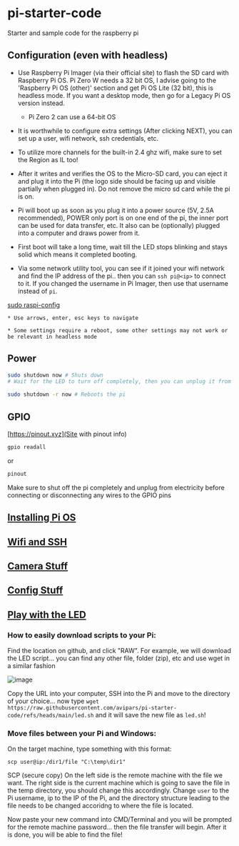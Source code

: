 # pi-starter-code
Starter and sample code for the raspberry pi

## Configuration (even with headless)

* Use Raspberry Pi Imager (via their official site) to flash the SD card with Raspberry Pi OS. Pi Zero W needs a 32 bit OS, I advise going to the 'Raspberry Pi OS (other)' section and get Pi OS Lite (32 bit), this is headless mode. If you want a desktop mode, then go for a Legacy Pi OS version instead. 

    - Pi Zero 2 can use a 64-bit OS

* It is worthwhile to configure extra settings (After clicking NEXT), you can set up a user, wifi network, ssh credentials, etc. 

* To utilize more channels for the built-in 2.4 ghz wifi, make sure to set the Region as IL too!

* After it writes and verifies the OS to the Micro-SD card, you can eject it and plug it into the Pi (the logo side should be facing up and visible partially when plugged in). Do not remove the micro sd card while the pi is on.

* Pi will boot up as soon as you plug it into a power source (5V, 2.5A recommended), POWER only port is on one end of the pi, the inner port can be used for data transfer, etc. It also can be (optionally) plugged into a computer and draws power from it.

* First boot will take a long time, wait till the LED stops blinking and stays solid which means it completed booting. 

* Via some network utility tool, you can see if it joined your wifi network and find the IP address of the pi.. then you can `ssh pi@<ip>` to connect to it. If you changed the username in Pi Imager, then use that username instead of `pi`.

[sudo raspi-config](https://www.raspberrypi.com/documentation/computers/configuration.html)

    * Use arrows, enter, esc keys to navigate 

    * Some settings require a reboot, some other settings may not work or be relevant in headless mode 


##  Power 

```bash
sudo shutdown now # Shuts down
# Wait for the LED to turn off completely, then you can unplug it from power
``` 


```bash
sudo shutdown -r now # Reboots the pi
```


## GPIO

[https://pinout.xyz](Site with pinout info) 


```bash
gpio readall 
```
or 
```bash
pinout
```

Make sure to shut off the pi completely and unplug from electricity before connecting or disconnecting any wires to the GPIO pins 

## [Installing Pi OS](INSTALLING.md)

## [Wifi and SSH](CONNECTIONS.md)

## [Camera Stuff](camera/README.md)

## [Config Stuff](config)

## [Play with the LED](led.sh)

### How to easily download scripts to your Pi:
Find the location on github, and click "RAW". For example, we will download the LED script... you can find any other file, folder (zip), etc and use wget in a similar fashion

![image](https://github.com/user-attachments/assets/a2318706-4d2d-4629-a2a0-98e3b82c01b6)

Copy the URL into your computer, SSH into the Pi and move to the directory of your choice... now type `wget https://raw.githubusercontent.com/avipars/pi-starter-code/refs/heads/main/led.sh` 
and it will save the new file as `led.sh`! 

### Move files between your Pi and Windows:
On the target machine, type something with this format: 

`scp user@ip:/dir1/file "C:\temp\dir1"`

SCP (secure copy)
On the left side is the remote machine with the file we want. The right side is the current machine which is going to save the file in the temp directory, you should change this accordingly.
Change `user` to the Pi username, ip to the IP of the Pi, and the directory structure leading to the file needs to be changed accoridng to where the file is located.

Now paste your new command into CMD/Terminal and you will be prompted for the remote machine password... then the file transfer will begin. After it is done, you will be able to find the file!


